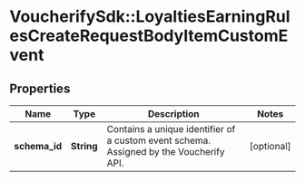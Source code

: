 # VoucherifySdk::LoyaltiesEarningRulesCreateRequestBodyItemCustomEvent

## Properties

| Name | Type | Description | Notes |
| ---- | ---- | ----------- | ----- |
| **schema_id** | **String** | Contains a unique identifier of a custom event schema. Assigned by the Voucherify API. | [optional] |

